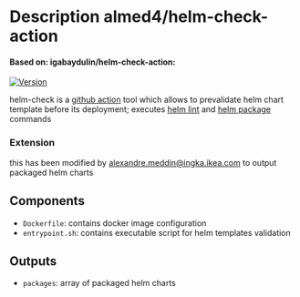 # Description almed4/helm-check-action

#### Based on: igabaydulin/helm-check-action:
[![Version](https://img.shields.io/badge/version-0.2.0-color.svg)](https://github.com/igabaydulin/helm-check-action/releases/tag/0.2.0)

helm-check is a [github action](https://github.com/features/actions) tool which allows to prevalidate helm chart
template before its deployment; executes [helm lint](https://helm.sh/docs/helm/#helm-lint) and [helm package](https://helm.sh/docs/helm/helm_package/)
commands

### Extension

this has been modified by alexandre.meddin@ingka.ikea.com to output packaged helm charts

## Components
* `Dockerfile`: contains docker image configuration
* `entrypoint.sh`: contains executable script for helm templates validation

## Outputs

* `packages`: array of packaged helm charts